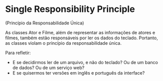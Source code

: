 # Single Responsibility Principle

(Princípio da Responsabilidade Única)

As classes Ator e Filme, além de representar as informações de atores e filmes, também estão responsáveis por ler os dados do teclado. Portanto, as classes violam o princípio da responsabilidade única.

Para refletir:

- E se decidirmos ler de um arquivo, e não do teclado? Ou de um banco de dados? Ou de um serviço web?
- E se quisermos ter versões em inglês e português da interface?

<!--
Crie classes como AtorReader, FilmeReader...
(outros sufixos comuns: DAO, Repository)
-->